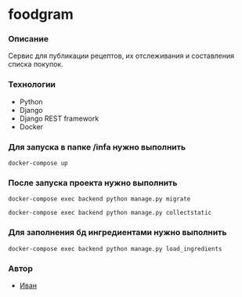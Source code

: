 # foodgram
### Описание
Сервис для публикации рецептов, их отслеживания и составления списка покупок. 
### Технологии
- Python
- Django
- Django REST framework
- Docker
### Для запуска в папке /infa нужно выполнить
```
docker-compose up
```
### После запуска проекта нужно выполнить
```
docker-compose exec backend python manage.py migrate
```
```
docker-compose exec backend python manage.py collectstatic
```
### Для заполнения бд ингредиентами нужно выполнить
```
docker-compose exec backend python manage.py load_ingredients
```
### Автор
- [Иван](https://github.com/AkuLinker/ "GitHub аккаунт")
